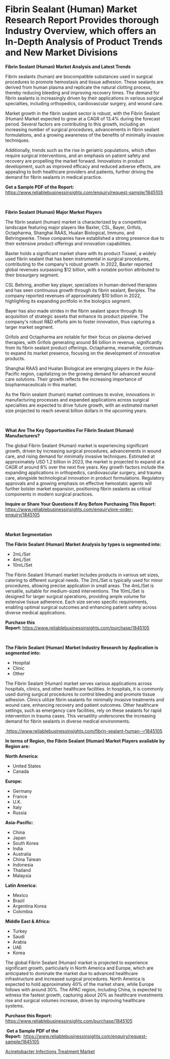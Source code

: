 <p><h1>Fibrin Sealant (Human) Market Research Report Provides thorough Industry Overview, which offers an In-Depth Analysis of Product Trends and New Market Divisions</h1></p><p><strong>Fibrin Sealant (Human) Market Analysis and Latest Trends</strong></p>
<p><p>Fibrin sealants (human) are biocompatible substances used in surgical procedures to promote hemostasis and tissue adhesion. These sealants are derived from human plasma and replicate the natural clotting process, thereby reducing bleeding and improving recovery times. The demand for fibrin sealants is increasingly driven by their applications in various surgical specialties, including orthopedics, cardiovascular surgery, and wound care.</p><p>Market growth in the fibrin sealant sector is robust, with the Fibrin Sealant (Human) Market expected to grow at a CAGR of 13.4% during the forecast period. Several factors are contributing to this growth, including an increasing number of surgical procedures, advancements in fibrin sealant formulations, and a growing awareness of the benefits of minimally invasive techniques. </p><p>Additionally, trends such as the rise in geriatric populations, which often require surgical interventions, and an emphasis on patient safety and recovery are propelling the market forward. Innovations in product development, such as improved efficacy and reduced adverse effects, are appealing to both healthcare providers and patients, further driving the demand for fibrin sealants in medical practice.</p></p>
<p><strong>Get a Sample PDF of the Report:&nbsp;</strong> <a href="https://www.reliablebusinessinsights.com/enquiry/request-sample/1845105?utm_campaign=101&utm_medium=2&utm_source=Github&utm_content=ia&utm_term=09032025&utm_id=fibrin-sealant-human">https://www.reliablebusinessinsights.com/enquiry/request-sample/1845105</a></p>
<p>&nbsp;</p>
<p><strong>Fibrin Sealant (Human) Major Market Players</strong></p>
<p><p>The fibrin sealant (human) market is characterized by a competitive landscape featuring major players like Baxter, CSL, Bayer, Grifols, Octapharma, Shanghai RAAS, Hualan Biological, Immuno, and Behringwerke. These companies have established a strong presence due to their extensive product offerings and innovation capabilities.</p><p>Baxter holds a significant market share with its product Tisseel, a widely used fibrin sealant that has been instrumental in surgical procedures, contributing to the company's robust growth. In 2022, Baxter reported global revenues surpassing $12 billion, with a notable portion attributed to their biosurgery segment.</p><p>CSL Behring, another key player, specializes in human-derived therapies and has seen continuous growth through its fibrin sealant, Beriplex. The company reported revenues of approximately $10 billion in 2022, highlighting its expanding portfolio in the biologics segment.</p><p>Bayer has also made strides in the fibrin sealant space through its acquisition of strategic assets that enhance its product pipeline. The company's robust R&D efforts aim to foster innovation, thus capturing a larger market segment.</p><p>Grifols and Octapharma are notable for their focus on plasma-derived therapies, with Grifols generating around $6 billion in revenue, significantly from its fibrin sealant product offerings. Octapharma, meanwhile, continues to expand its market presence, focusing on the development of innovative products.</p><p>Shanghai RAAS and Hualan Biological are emerging players in the Asia-Pacific region, capitalizing on the growing demand for advanced wound care solutions. Their growth reflects the increasing importance of biopharmaceuticals in this market.</p><p>As the fibrin sealant (human) market continues to evolve, innovations in manufacturing processes and expanded applications across surgical specialties are expected to drive future growth, with an estimated market size projected to reach several billion dollars in the upcoming years.</p></p>
<p>&nbsp;</p>
<p><strong>What Are The Key Opportunities For Fibrin Sealant (Human) Manufacturers?</strong></p>
<p><p>The global Fibrin Sealant (Human) market is experiencing significant growth, driven by increasing surgical procedures, advancements in wound care, and rising demand for minimally invasive techniques. Estimated at approximately USD 1.2 billion in 2023, the market is projected to expand at a CAGR of around 8% over the next five years. Key growth factors include the expanding applications in orthopedics, cardiovascular surgery, and trauma care, alongside technological innovation in product formulations. Regulatory approvals and a growing emphasis on effective hemostatic agents will further bolster market expansion, positioning fibrin sealants as critical components in modern surgical practices.</p></p>
<p><strong>Inquire or Share Your Questions If Any Before Purchasing This Report:</strong> <a href="https://www.reliablebusinessinsights.com/enquiry/pre-order-enquiry/1845105?utm_campaign=101&utm_medium=2&utm_source=Github&utm_content=ia&utm_term=09032025&utm_id=fibrin-sealant-human">https://www.reliablebusinessinsights.com/enquiry/pre-order-enquiry/1845105</a></p>
<p>&nbsp;</p>
<p><strong>Market Segmentation</strong></p>
<p><strong>The Fibrin Sealant (Human) Market Analysis by types is segmented into:</strong></p>
<p><ul><li>2mL/Set</li><li>4mL/Set</li><li>10mL/Set</li></ul></p>
<p><p>The Fibrin Sealant (Human) market includes products in various set sizes, catering to different surgical needs. The 2mL/Set is typically used for minor procedures, allowing precise application in small areas. The 4mL/Set is versatile, suitable for medium-sized interventions. The 10mL/Set is designed for larger surgical operations, providing ample volume for extensive tissue adherence. Each size serves specific requirements, enabling optimal surgical outcomes and enhancing patient safety across diverse medical applications.</p></p>
<p><strong>Purchase this Report:&nbsp;</strong><a href="https://www.reliablebusinessinsights.com/purchase/1845105?utm_campaign=101&utm_medium=2&utm_source=Github&utm_content=ia&utm_term=09032025&utm_id=fibrin-sealant-human">https://www.reliablebusinessinsights.com/purchase/1845105</a></p>
<p>&nbsp;</p>
<p><strong>The Fibrin Sealant (Human) Market Industry Research by Application is segmented into:</strong></p>
<p><ul><li>Hospital</li><li>Clinic</li><li>Other</li></ul></p>
<p><p>The Fibrin Sealant (Human) market serves various applications across hospitals, clinics, and other healthcare facilities. In hospitals, it is commonly used during surgical procedures to control bleeding and promote tissue adhesion. Clinics utilize fibrin sealants for minimally invasive treatments and wound care, enhancing recovery and patient outcomes. Other healthcare settings, such as emergency care facilities, rely on these sealants for rapid intervention in trauma cases. This versatility underscores the increasing demand for fibrin sealants in diverse medical environments.</p></p>
<p><a href="https://www.reliablebusinessinsights.com/fibrin-sealant-human--r1845105?utm_campaign=101&utm_medium=2&utm_source=Github&utm_content=ia&utm_term=09032025&utm_id=fibrin-sealant-human">&nbsp;https://www.reliablebusinessinsights.com/fibrin-sealant-human--r1845105</a></p>
<p><strong>In terms of Region, the Fibrin Sealant (Human) Market Players available by Region are:</strong></p>
<p>
    <p> <strong> North America: </strong>
        <ul>
            <li>United States</li>
            <li>Canada</li>
        </ul>
        </p> 
    <p> <strong> Europe: </strong>
        <ul>
            <li>Germany</li>
            <li>France</li>
            <li>U.K.</li>
            <li>Italy</li>
            <li>Russia</li>
        </ul>
        </p> 
    <p> <strong> Asia-Pacific: </strong>
        <ul>
            <li>China</li>
            <li>Japan</li>
            <li>South Korea</li>
            <li>India</li>
            <li>Australia</li>
            <li>China Taiwan</li>
            <li>Indonesia</li>
            <li>Thailand</li>
            <li>Malaysia</li>
        </ul>
        </p> 
    <p> <strong> Latin America: </strong>
        <ul>
            <li>Mexico</li>
            <li>Brazil</li>
            <li>Argentina Korea</li>
            <li>Colombia</li>
        </ul>
        </p> 
    <p> <strong> Middle East & Africa: </strong>
        <ul>
            <li>Turkey</li>
            <li>Saudi</li>
            <li>Arabia</li>
            <li>UAE</li>
            <li>Korea</li>
        </ul>
    </p>
    </p>
<p><p>The global Fibrin Sealant (Human) market is projected to experience significant growth, particularly in North America and Europe, which are anticipated to dominate the market due to advanced healthcare infrastructure and increased surgical procedures. North America is expected to hold approximately 40% of the market share, while Europe follows with around 30%. The APAC region, including China, is expected to witness the fastest growth, capturing about 20% as healthcare investments rise and surgical volumes increase, driven by improving healthcare systems.</p></p>
<p><strong>Purchase this Report: </strong><a href="https://www.reliablebusinessinsights.com/purchase/1845105?utm_campaign=101&utm_medium=2&utm_source=Github&utm_content=ia&utm_term=09032025&utm_id=fibrin-sealant-human">https://www.reliablebusinessinsights.com/purchase/1845105</a></p>
<p>&nbsp;<strong>Get a Sample PDF of the Report:&nbsp;&nbsp;</strong><a href="https://www.reliablebusinessinsights.com/enquiry/request-sample/1845105?utm_campaign=101&utm_medium=2&utm_source=Github&utm_content=ia&utm_term=09032025&utm_id=fibrin-sealant-human">https://www.reliablebusinessinsights.com/enquiry/request-sample/1845105</a></p>
<p><strong></strong></p>
<p><p><a href="https://github.com/sadimsamid/Market-Research-Report-List-1/blob/main/acinetobacter-infections-treatment-market.md?utm_campaign=101&utm_medium=2&utm_source=Github&utm_content=ia&utm_term=09032025&utm_id=fibrin-sealant-human">Acinetobacter Infections Treatment Market</a></p></p>
